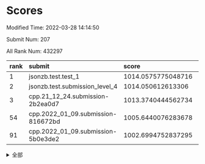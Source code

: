 # Scores

Modified Time: 2022-03-28 14:14:50

Submit Num: 207

All Rank Num: 432297

| rank |               submit               |       score        |       sigma        | pk_num |
| :--- | :--------------------------------- | :----------------- | :----------------- | :----- |
| 1    | jsonzb.test.test_1                 | 1014.0575775048716 | 0.8472110993784264 | 8354   |
| 2    | jsonzb.test.submission_level_4     | 1014.050612613306  | 0.8286591218625161 | 8357   |
| 3    | cpp.21_12_24.submission-2b2ea0d7   | 1013.3740444562734 | 0.7749908162933451 | 8357   |
| 54   | cpp.2022_01_09.submission-816672bd | 1005.6440076283678 | 0.720427637259069  | 8347   |
| 91   | cpp.2022_01_09.submission-5b0e3de2 | 1002.6994752837295 | 0.7245505328581784 | 8348   |


<details>
<summary>全部</summary>

| rank |                 submit                 |       score        |       sigma        | pk_num |
| :--- | :------------------------------------- | :----------------- | :----------------- | :----- |
| 1    | jsonzb.test.test_1                     | 1014.0575775048716 | 0.8472110993784264 | 8354   |
| 2    | jsonzb.test.submission_level_4         | 1014.050612613306  | 0.8286591218625161 | 8357   |
| 3    | cpp.21_12_24.submission-2b2ea0d7       | 1013.3740444562734 | 0.7749908162933451 | 8357   |
| 4    | gobigger.level_3.submission_level_3_33 | 1011.8501411178862 | 0.7934430225025366 | 8353   |
| 5    | gobigger.level_3.submission_level_3_6  | 1011.5275339170042 | 0.7799704829494256 | 8350   |
| 6    | gobigger.level_3.submission_level_3_39 | 1011.2529811919129 | 0.7549788520222555 | 8352   |
| 7    | gobigger.level_3.submission_level_3_47 | 1011.168961242112  | 0.765510260080918  | 8356   |
| 8    | gobigger.level_3.submission_level_3_17 | 1011.1460363728916 | 0.7752133504100066 | 8354   |
| 9    | gobigger.level_3.submission_level_3_34 | 1011.0839749687717 | 0.7911965764372753 | 8357   |
| 10   | gobigger.level_3.submission_level_3_11 | 1010.9811009428084 | 0.7667952692741932 | 8352   |
| 11   | gobigger.level_3.submission_level_3_25 | 1010.9020798330922 | 0.7595012328225941 | 8354   |
| 12   | gobigger.level_3.submission_level_3_19 | 1010.8982054739622 | 0.7646086113853032 | 8353   |
| 13   | gobigger.level_3.submission_level_3_43 | 1010.855346764209  | 0.7494291731352053 | 8355   |
| 14   | gobigger.level_3.submission_level_3_15 | 1010.832860749896  | 0.7540821559691553 | 8354   |
| 15   | gobigger.level_3.submission_level_3_22 | 1010.8084851854414 | 0.7788207510473764 | 8354   |
| 16   | gobigger.level_3.submission_level_3_1  | 1010.8067280730899 | 0.7691960369543398 | 8357   |
| 17   | gobigger.level_3.submission_level_3_5  | 1010.6862362352699 | 0.7668881933629985 | 8357   |
| 18   | gobigger.level_3.submission_level_3_24 | 1010.5904715168211 | 0.7547752118930009 | 8352   |
| 19   | gobigger.level_3.submission_level_3_27 | 1010.5110269130429 | 0.7610813719233375 | 8352   |
| 20   | gobigger.level_3.submission_level_3_2  | 1010.4867454458516 | 0.780259396336591  | 8350   |
| 21   | gobigger.level_3.submission_level_3_49 | 1010.468676848618  | 0.7659181333239322 | 8351   |
| 22   | gobigger.level_3.submission_level_3_38 | 1010.3281032043127 | 0.7584175182516303 | 8356   |
| 23   | gobigger.level_3.submission_level_3_9  | 1010.2113699394745 | 0.758374559090827  | 8350   |
| 24   | gobigger.level_3.submission_level_3_8  | 1010.177914972693  | 0.7638676563368426 | 8346   |
| 25   | gobigger.level_3.submission_level_3_40 | 1010.1478667592335 | 0.7566932309049234 | 8353   |
| 26   | gobigger.level_3.submission_level_3_46 | 1010.1066946864343 | 0.768142142978672  | 8349   |
| 27   | gobigger.level_3.submission_level_3_44 | 1010.1014655911808 | 0.7587237054857676 | 8355   |
| 28   | gobigger.level_3.submission_level_3_10 | 1010.0541275771151 | 0.7438054199107634 | 8349   |
| 29   | gobigger.level_3.submission_level_3_48 | 1010.0407781881405 | 0.7680711586179851 | 8351   |
| 30   | gobigger.level_3.submission_level_3_21 | 1009.9963671727077 | 0.7664629333868704 | 8357   |
| 31   | gobigger.level_3.submission_level_3_12 | 1009.9917625171214 | 0.7430346208838666 | 8354   |
| 32   | gobigger.level_3.submission_level_3_7  | 1009.8778650249672 | 0.7535200107957528 | 8353   |
| 33   | gobigger.level_3.submission_level_3_16 | 1009.8612727399441 | 0.7709486882691416 | 8359   |
| 34   | gobigger.level_3.submission_level_3_41 | 1009.7706979660132 | 0.7565875099440221 | 8353   |
| 35   | gobigger.level_3.submission_level_3_0  | 1009.7320176915161 | 0.7449600206080735 | 8359   |
| 36   | gobigger.level_3.submission_level_3_13 | 1009.6488525540858 | 0.7568565171682449 | 8350   |
| 37   | gobigger.level_3.submission_level_3_32 | 1009.64022314547   | 0.7565563958802264 | 8357   |
| 38   | gobigger.level_3.submission_level_3_14 | 1009.5793673570049 | 0.7603249687546026 | 8352   |
| 39   | gobigger.level_3.submission_level_3_29 | 1009.5191669606784 | 0.7762362305886816 | 8354   |
| 40   | gobigger.level_3.submission_level_3_45 | 1009.4862132835832 | 0.7609344085386073 | 8346   |
| 41   | gobigger.level_3.submission_level_3_37 | 1009.4483573406003 | 0.7631957774825224 | 8355   |
| 42   | gobigger.level_3.submission_level_3_28 | 1009.4049084414958 | 0.7478838504253387 | 8352   |
| 43   | gobigger.level_3.submission_level_3_4  | 1009.3777057502227 | 0.7498405067956007 | 8347   |
| 44   | gobigger.level_3.submission_level_3_3  | 1009.3620719979631 | 0.7449178887514425 | 8353   |
| 45   | gobigger.level_3.submission_level_3_31 | 1009.3342747872613 | 0.7644572392754542 | 8354   |
| 46   | gobigger.level_3.submission_level_3_36 | 1009.3094385087326 | 0.748601780336554  | 8352   |
| 47   | gobigger.level_3.submission_level_3_30 | 1009.216634431012  | 0.7494498861228449 | 8354   |
| 48   | gobigger.level_3.submission_level_3_20 | 1009.1699911052358 | 0.7462555515951343 | 8354   |
| 49   | gobigger.level_3.submission_level_3_23 | 1008.867415541943  | 0.7389943221269609 | 8352   |
| 50   | gobigger.level_3.submission_level_3_42 | 1008.6771050401061 | 0.7369094953933549 | 8349   |
| 51   | gobigger.level_3.submission_level_3_18 | 1008.4997360720191 | 0.761030570225231  | 8357   |
| 52   | gobigger.level_3.submission_level_3_35 | 1008.4106095819585 | 0.7389149113442706 | 8349   |
| 53   | gobigger.level_3.submission_level_3_26 | 1008.3824708206257 | 0.7463219002772146 | 8354   |
| 54   | cpp.2022_01_09.submission-816672bd     | 1005.6440076283678 | 0.720427637259069  | 8347   |
| 55   | gobigger.level_1.submission_level_1_8  | 1005.3683697826094 | 0.7215893426070847 | 8352   |
| 56   | gobigger.level_1.submission_level_1_36 | 1005.28796133861   | 0.7147402612086805 | 8356   |
| 57   | gobigger.level_1.submission_level_1_23 | 1004.8320884944598 | 0.7091907724368814 | 8353   |
| 58   | gobigger.level_1.submission_level_1_33 | 1004.6359679246731 | 0.7238755772070613 | 8350   |
| 59   | gobigger.level_1.submission_level_1_47 | 1004.273790296662  | 0.7290522485314096 | 8354   |
| 60   | gobigger.level_1.submission_level_1_27 | 1004.2470834872566 | 0.7175812251149458 | 8353   |
| 61   | gobigger.level_1.submission_level_1_1  | 1004.2238225086271 | 0.7113064982427143 | 8350   |
| 62   | gobigger.level_1.submission_level_1_0  | 1004.1825826341304 | 0.7195549921544758 | 8350   |
| 63   | gobigger.level_1.submission_level_1_32 | 1003.9824169251813 | 0.7258729926920781 | 8352   |
| 64   | gobigger.level_1.submission_level_1_41 | 1003.7800915375725 | 0.7258136003334935 | 8351   |
| 65   | gobigger.level_1.submission_level_1_37 | 1003.7527621476803 | 0.7136791576097974 | 8361   |
| 66   | gobigger.level_1.submission_level_1_44 | 1003.7261808211837 | 0.7242349823981219 | 8352   |
| 67   | gobigger.level_1.submission_level_1_49 | 1003.6281045989624 | 0.7052360278400037 | 8354   |
| 68   | gobigger.level_1.submission_level_1_11 | 1003.625587208305  | 0.7053744921181531 | 8356   |
| 69   | gobigger.level_1.submission_level_1_22 | 1003.5909815632366 | 0.7151316146515608 | 8358   |
| 70   | gobigger.level_1.submission_level_1_9  | 1003.5879169955722 | 0.7000646489537695 | 8352   |
| 71   | gobigger.level_1.submission_level_1_3  | 1003.5402038799593 | 0.7162302176552143 | 8353   |
| 72   | gobigger.level_1.submission_level_1_2  | 1003.5129555559168 | 0.7289887717953006 | 8354   |
| 73   | gobigger.level_1.submission_level_1_34 | 1003.4344221694818 | 0.727859992048863  | 8359   |
| 74   | gobigger.level_1.submission_level_1_20 | 1003.4018405315148 | 0.7198401565906555 | 8353   |
| 75   | gobigger.level_1.submission_level_1_42 | 1003.3195697694009 | 0.7278710744618588 | 8353   |
| 76   | gobigger.level_1.submission_level_1_14 | 1003.3041338778288 | 0.7044183163517699 | 8355   |
| 77   | gobigger.level_1.submission_level_1_17 | 1003.2929205870665 | 0.73589776116796   | 8354   |
| 78   | gobigger.level_1.submission_level_1_29 | 1003.2777103994142 | 0.7078834191072203 | 8355   |
| 79   | gobigger.level_1.submission_level_1_5  | 1003.2517286950155 | 0.7134691785976844 | 8351   |
| 80   | gobigger.level_1.submission_level_1_28 | 1003.2241827089975 | 0.7220916893653537 | 8358   |
| 81   | gobigger.level_1.submission_level_1_24 | 1003.2034531755207 | 0.7183640712787405 | 8355   |
| 82   | gobigger.level_1.submission_level_1_26 | 1003.196205469579  | 0.7117268727339782 | 8358   |
| 83   | gobigger.level_1.submission_level_1_46 | 1003.1079533853743 | 0.7204824824673296 | 8349   |
| 84   | gobigger.level_1.submission_level_1_45 | 1003.0333973798871 | 0.7079993834888783 | 8355   |
| 85   | gobigger.level_1.submission_level_1_7  | 1003.021534785278  | 0.7144510883317146 | 8354   |
| 86   | gobigger.level_1.submission_level_1_13 | 1002.9495957552434 | 0.717841296196009  | 8354   |
| 87   | gobigger.level_1.submission_level_1_48 | 1002.9244527895463 | 0.7147335818754026 | 8356   |
| 88   | gobigger.level_1.submission_level_1_4  | 1002.8799898971905 | 0.7127363761505544 | 8353   |
| 89   | gobigger.level_1.submission_level_1_6  | 1002.8673482006405 | 0.7090801036924198 | 8353   |
| 90   | gobigger.level_1.submission_level_1_21 | 1002.7269922295666 | 0.7293028811565718 | 8355   |
| 91   | cpp.2022_01_09.submission-5b0e3de2     | 1002.6994752837295 | 0.7245505328581784 | 8348   |
| 92   | gobigger.level_1.submission_level_1_31 | 1002.6463411421676 | 0.7162823754778335 | 8356   |
| 93   | gobigger.level_1.submission_level_1_30 | 1002.5958949784166 | 0.7168016433870324 | 8349   |
| 94   | gobigger.level_1.submission_level_1_16 | 1002.5635230441783 | 0.714717105291318  | 8358   |
| 95   | gobigger.level_1.submission_level_1_43 | 1002.5085450643409 | 0.7224590980793155 | 8353   |
| 96   | gobigger.level_1.submission_level_1_18 | 1002.404411902102  | 0.7095084744062707 | 8348   |
| 97   | gobigger.level_1.submission_level_1_39 | 1002.3856695482517 | 0.7099881473464449 | 8356   |
| 98   | gobigger.level_1.submission_level_1_38 | 1002.3750833050435 | 0.7070525828612635 | 8357   |
| 99   | gobigger.level_1.submission_level_1_35 | 1002.3243400554865 | 0.7157964605252083 | 8358   |
| 100  | gobigger.level_1.submission_level_1_25 | 1002.2934323244203 | 0.7068231963104271 | 8360   |
| 101  | gobigger.level_1.submission_level_1_10 | 1002.1053739576225 | 0.7131307594839499 | 8351   |
| 102  | gobigger.level_1.submission_level_1_15 | 1002.0574548423297 | 0.7152776438687123 | 8354   |
| 103  | gobigger.level_1.submission_level_1_12 | 1002.0334471284674 | 0.7176867115531874 | 8355   |
| 104  | gobigger.level_1.submission_level_1_40 | 1001.5579806624037 | 0.712644820876509  | 8358   |
| 105  | gobigger.level_1.submission_level_1_19 | 1001.4036716285933 | 0.7141809022157678 | 8357   |
| 106  | gobigger.random.submission_random_25   | 996.9931281291318  | 0.7019917017887648 | 8356   |
| 107  | gobigger.random.submission_random_45   | 996.8116432764037  | 0.7117292693151033 | 8354   |
| 108  | gobigger.random.submission_random_39   | 996.7507615624495  | 0.7150818345062536 | 8349   |
| 109  | gobigger.random.submission_random_44   | 996.7206419737907  | 0.7102710999971743 | 8353   |
| 110  | gobigger.random.submission_random_35   | 996.6997564634893  | 0.7176473609730969 | 8357   |
| 111  | gobigger.random.submission_random_27   | 996.5016819229188  | 0.7107124238561586 | 8357   |
| 112  | gobigger.random.submission_random_3    | 996.4940433188918  | 0.6979471297954156 | 8354   |
| 113  | gobigger.random.submission_random_43   | 996.4209138856318  | 0.7047870331455037 | 8356   |
| 114  | gobigger.random.submission_random_24   | 996.351661479044   | 0.7038381160358423 | 8356   |
| 115  | gobigger.random.submission_random_17   | 996.3369275413647  | 0.7129445831886473 | 8355   |
| 116  | gobigger.random.submission_random_10   | 996.336310138441   | 0.7109377617638183 | 8350   |
| 117  | gobigger.random.submission_random_41   | 996.3255431511467  | 0.7012587936612201 | 8355   |
| 118  | gobigger.random.submission_random_49   | 996.3112274700419  | 0.7138444797162381 | 8354   |
| 119  | gobigger.random.submission_random_29   | 996.2605766568068  | 0.6992694914389038 | 8354   |
| 120  | gobigger.random.submission_random_26   | 996.2207250028454  | 0.705141358571385  | 8352   |
| 121  | gobigger.random.submission_random_16   | 996.1892480593834  | 0.7067093589774411 | 8349   |
| 122  | gobigger.random.submission_random_30   | 996.1347823736484  | 0.728331157435794  | 8350   |
| 123  | gobigger.random.submission_random_36   | 996.0466857889912  | 0.721292664657679  | 8352   |
| 124  | gobigger.random.submission_random_47   | 996.0133172405702  | 0.696688031339368  | 8352   |
| 125  | gobigger.random.submission_random_11   | 995.9669034249386  | 0.7211741435109357 | 8350   |
| 126  | gobigger.random.submission_random_13   | 995.904188975481   | 0.7119139022604826 | 8353   |
| 127  | gobigger.random.submission_random_34   | 995.8806713772371  | 0.700451553455615  | 8351   |
| 128  | gobigger.random.submission_random_31   | 995.8707565049249  | 0.7147991382443035 | 8352   |
| 129  | gobigger.random.submission_random_19   | 995.8655770360923  | 0.7148901216970356 | 8350   |
| 130  | gobigger.random.submission_random_7    | 995.8654073945046  | 0.7305801922690686 | 8361   |
| 131  | gobigger.random.submission_random_32   | 995.8621761821871  | 0.7041938869115474 | 8356   |
| 132  | gobigger.random.submission_random_9    | 995.8171820681406  | 0.7185628718721077 | 8353   |
| 133  | gobigger.random.submission_random_12   | 995.8159116307843  | 0.7015660119750416 | 8360   |
| 134  | gobigger.random.submission_random_22   | 995.8076578296857  | 0.7060191820781269 | 8357   |
| 135  | gobigger.random.submission_random_28   | 995.7987790578316  | 0.7175573502152636 | 8352   |
| 136  | gobigger.random.submission_random_14   | 995.6702273613276  | 0.7010465654684714 | 8353   |
| 137  | gobigger.random.submission_random_20   | 995.6445611158368  | 0.6967725317053086 | 8350   |
| 138  | gobigger.random.submission_random_46   | 995.6377945453294  | 0.7088835973998924 | 8356   |
| 139  | gobigger.random.submission_random_0    | 995.6214184436062  | 0.7142495559258331 | 8356   |
| 140  | gobigger.random.submission_random_8    | 995.6208551626239  | 0.7137042641515935 | 8352   |
| 141  | gobigger.random.submission_random_18   | 995.5968838570443  | 0.7217512155562458 | 8352   |
| 142  | gobigger.random.submission_random_2    | 995.581710532173   | 0.703549945209744  | 8355   |
| 143  | gobigger.random.submission_random_48   | 995.520465667198   | 0.7240273244575242 | 8350   |
| 144  | gobigger.random.submission_random_6    | 995.4916061539608  | 0.7125676795106635 | 8357   |
| 145  | gobigger.random.submission_random_1    | 995.3510143307748  | 0.7147649130028679 | 8356   |
| 146  | gobigger.random.submission_random_37   | 995.3340149413903  | 0.7059847971189024 | 8343   |
| 147  | gobigger.random.submission_random_40   | 995.2639344135764  | 0.7149888281915742 | 8353   |
| 148  | gobigger.random.submission_random_4    | 995.2490124364301  | 0.7260048238872429 | 8356   |
| 149  | gobigger.random.submission_random_23   | 995.212244840291   | 0.7238411230050066 | 8356   |
| 150  | gobigger.random.submission_random_38   | 995.1743194709677  | 0.6997433648543531 | 8358   |
| 151  | gobigger.random.submission_random_15   | 995.1094167596401  | 0.7220551686524217 | 8356   |
| 152  | gobigger.random.submission_random_33   | 995.0127610863109  | 0.7238597516864385 | 8348   |
| 153  | gobigger.random.submission_random_5    | 994.922899842195   | 0.7224867476469644 | 8359   |
| 154  | gobigger.random.submission_random_21   | 994.7042098532085  | 0.7141371284131844 | 8348   |
| 155  | gobigger.level_2.submission_level_2_9  | 994.5546302286268  | 0.7243781020685827 | 8354   |
| 156  | gobigger.random.submission_random_42   | 994.3138163249132  | 0.7230968672239071 | 8356   |
| 157  | gobigger.level_2.submission_level_2_39 | 994.2308745697668  | 0.7115080332011136 | 8353   |
| 158  | gobigger.level_2.submission_level_2_2  | 993.8688959742761  | 0.733817791115868  | 8358   |
| 159  | gobigger.level_2.submission_level_2_13 | 993.836933525661   | 0.7445230399201375 | 8354   |
| 160  | gobigger.level_2.submission_level_2_43 | 993.7703230954193  | 0.7235343984987761 | 8358   |
| 161  | gobigger.level_2.submission_level_2_8  | 993.6795831314732  | 0.7284352755928677 | 8350   |
| 162  | gobigger.level_2.submission_level_2_30 | 993.3595145368541  | 0.7381921040092898 | 8354   |
| 163  | gobigger.level_2.submission_level_2_28 | 993.1420295990864  | 0.7436496823006167 | 8353   |
| 164  | gobigger.level_2.submission_level_2_0  | 993.0731303629246  | 0.7336011278014313 | 8353   |
| 165  | gobigger.level_2.submission_level_2_27 | 993.0388991087564  | 0.746327075408412  | 8352   |
| 166  | gobigger.level_2.submission_level_2_25 | 992.9609073161516  | 0.7326857839391485 | 8352   |
| 167  | gobigger.level_2.submission_level_2_1  | 992.8932646571993  | 0.7349468674555502 | 8352   |
| 168  | gobigger.level_2.submission_level_2_38 | 992.8687126921315  | 0.7517231740945964 | 8359   |
| 169  | gobigger.level_2.submission_level_2_12 | 992.8617865346475  | 0.7302788410042098 | 8356   |
| 170  | gobigger.level_2.submission_level_2_47 | 992.7196664904047  | 0.735181190612298  | 8351   |
| 171  | gobigger.level_2.submission_level_2_7  | 992.6771117228352  | 0.7224463168491296 | 8352   |
| 172  | gobigger.level_2.submission_level_2_49 | 992.6688584749318  | 0.7427333526327125 | 8352   |
| 173  | gobigger.level_2.submission_level_2_45 | 992.5602991028617  | 0.7322761705269718 | 8350   |
| 174  | gobigger.level_2.submission_level_2_6  | 992.5557358641792  | 0.7463836449906862 | 8358   |
| 175  | gobigger.level_2.submission_level_2_18 | 992.5385621426122  | 0.7440186421745816 | 8348   |
| 176  | gobigger.level_2.submission_level_2_5  | 992.374648247071   | 0.7565089812134186 | 8355   |
| 177  | gobigger.level_2.submission_level_2_4  | 992.3319917736608  | 0.7455238885386702 | 8352   |
| 178  | gobigger.level_2.submission_level_2_17 | 992.3232802784603  | 0.7567247431869887 | 8349   |
| 179  | gobigger.level_2.submission_level_2_21 | 992.2268912696488  | 0.7559820692724329 | 8355   |
| 180  | gobigger.level_2.submission_level_2_34 | 992.2199977520474  | 0.7611806222307224 | 8346   |
| 181  | gobigger.level_2.submission_level_2_3  | 992.2050486479926  | 0.7414206405621446 | 8357   |
| 182  | gobigger.level_2.submission_level_2_46 | 992.2022125756745  | 0.7376966591772889 | 8356   |
| 183  | gobigger.level_2.submission_level_2_16 | 992.183226724077   | 0.7287544544917857 | 8357   |
| 184  | gobigger.level_2.submission_level_2_29 | 992.1629391288301  | 0.7471512377603717 | 8354   |
| 185  | gobigger.level_2.submission_level_2_31 | 992.1255337940977  | 0.7433037730644304 | 8360   |
| 186  | gobigger.level_2.submission_level_2_48 | 992.1142769103903  | 0.7296091746153632 | 8353   |
| 187  | gobigger.level_2.submission_level_2_24 | 992.0829513699337  | 0.7617604385376572 | 8356   |
| 188  | gobigger.level_2.submission_level_2_10 | 992.0203552802838  | 0.76930259052048   | 8349   |
| 189  | gobigger.level_2.submission_level_2_32 | 992.0028796963766  | 0.7316693233082683 | 8355   |
| 190  | gobigger.level_2.submission_level_2_15 | 991.9950700988875  | 0.7324262274965186 | 8353   |
| 191  | gobigger.level_2.submission_level_2_41 | 991.9619360790334  | 0.7370958957562388 | 8355   |
| 192  | gobigger.level_2.submission_level_2_26 | 991.9467822208175  | 0.7409017370854654 | 8352   |
| 193  | gobigger.level_2.submission_level_2_19 | 991.7754942584495  | 0.7564182560870244 | 8358   |
| 194  | gobigger.level_2.submission_level_2_22 | 991.7640502337405  | 0.7353106301988673 | 8352   |
| 195  | gobigger.level_2.submission_level_2_33 | 991.7313753244939  | 0.7302458256316252 | 8351   |
| 196  | gobigger.level_2.submission_level_2_11 | 991.6522661939     | 0.7386547074401302 | 8352   |
| 197  | gobigger.level_2.submission_level_2_44 | 991.5858301761949  | 0.730527740313986  | 8356   |
| 198  | gobigger.level_2.submission_level_2_37 | 991.4224662715326  | 0.7378829822708198 | 8357   |
| 199  | gobigger.level_2.submission_level_2_40 | 991.345754513244   | 0.7412409236086505 | 8350   |
| 200  | gobigger.level_2.submission_level_2_35 | 991.2308099037476  | 0.7360785865918548 | 8350   |
| 201  | gobigger.level_2.submission_level_2_23 | 990.9031917486421  | 0.7582370258665809 | 8354   |
| 202  | gobigger.level_2.submission_level_2_36 | 990.8703103593027  | 0.7526223822277008 | 8351   |
| 203  | gobigger.level_2.submission_level_2_42 | 990.3055040544207  | 0.7599325170805111 | 8357   |
| 204  | gobigger.level_2.submission_level_2_14 | 990.0642376902244  | 0.78567376255163   | 8353   |
| 205  | gobigger.level_2.submission_level_2_20 | 989.8187054179913  | 0.8017139651513557 | 8356   |
| 206  | gobigger.none.submission_none_1        | 977.6373533805264  | 1.4430186198046944 | 8356   |
| 207  | gobigger.none.submission_none_0        | 976.811852921322   | 1.38122936125917   | 8353   |

</details>